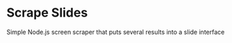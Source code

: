 Scrape Slides
=============

Simple Node.js screen scraper that puts several results into a slide interface